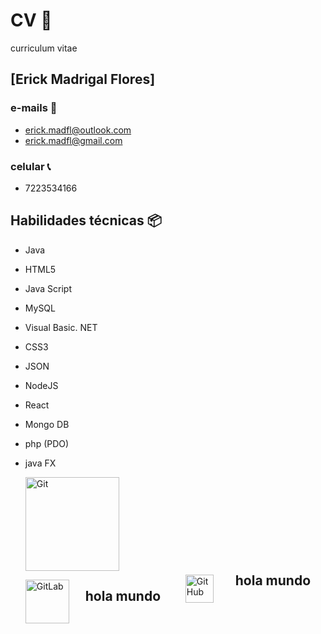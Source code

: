 # CV 🚀
curriculum vitae


## [Erick Madrigal Flores]

### e-mails 📧

* erick.madfl@outlook.com
* erick.madfl@gmail.com

### celular 📞

* 7223534166

## Habilidades técnicas 📦

-	Java
-	HTML5
-	Java Script
-	MySQL
-	Visual Basic. NET
-	CSS3
-	JSON 
-	NodeJS
-	React
-	Mongo DB
-	php (PDO)
-	java FX


    <p>
        <img src="https://git-scm.com/images/logos/downloads/Git-Logo-1788C.png" width="150px" title="Git"> 
        <div>
            <a href="https://gitlab.com/ErkMAd">
                <img src="https://about.gitlab.com/images/press/logo/png/gitlab-icon-rgb.png" width="70vh" alt="GitLab">
            </a>
            <h2 style="margin-top: -3.5rem; margin-left: 6rem;">hola mundo</h2>
        </div>
        <div style="margin-left: 16rem; margin-top: -4rem;">
            <a href="https://github.com/ErkThay">
                <img src="https://image.flaticon.com/icons/png/512/25/25231.png" width="45vh" alt="GitHub">
            </a>
            <h2 style="margin-top: -3rem; margin-left: 5rem;">hola mundo</h2>
        </div>
    </p>
